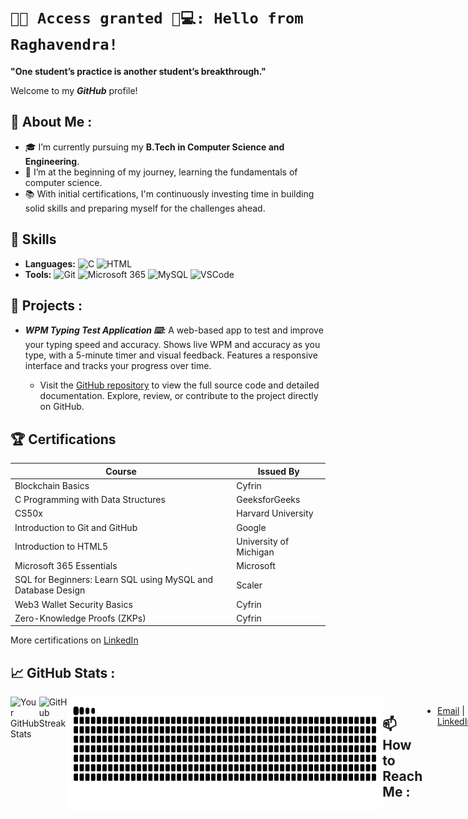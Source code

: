 # `🔐✅ Access granted 🤖💻: Hello from Raghavendra!`

**"One student’s practice is another student’s breakthrough."**

Welcome to my ***GitHub*** profile!

## 🚀 About Me :

- 🎓 I’m currently pursuing my **B.Tech in Computer Science and Engineering**.
- 🌱 I’m at the beginning of my journey, learning the fundamentals of computer science.
- 📚 With initial certifications, I'm continuously investing time in building solid skills and preparing myself for the challenges ahead.

## 💼 Skills

- **Languages:** <img src="https://skillicons.dev/icons?i=c" width="15" height="15" alt="C"/> <img src="https://skillicons.dev/icons?i=html" width="15" height="15" alt="HTML"/> 
- **Tools:** <img src="https://skillicons.dev/icons?i=git" width="18" height="18" alt="Git"/> <img src="https://img.icons8.com/fluency/240/microsoft-365.png" width="18" height="18" alt="Microsoft 365"/> <img src="https://skillicons.dev/icons?i=mysql" width="18" height="18" alt="MySQL"/> <img src="https://skillicons.dev/icons?i=vscode" width="18" height="18" alt="VSCode"/>

## 📁 Projects : 

- ***WPM Typing Test Application ⌨️:*** A web-based app to test and improve your typing speed and accuracy. Shows live WPM and accuracy as you type, with a 5-minute timer and visual feedback. Features a responsive interface and tracks your progress over time.
  
    - Visit the [GitHub repository](https://github.com/sasly2048/WPM-Typing-Test) to view the full source code and detailed documentation. Explore, review, or contribute to the project directly on GitHub.

## 🏆 Certifications

| Course                                               | Issued By              |
|------------------------------------------------------|-------------------------|
| Blockchain Basics                                    | Cyfrin                  |
| C Programming with Data Structures                   | GeeksforGeeks           |
| CS50x                                                | Harvard University      |
| Introduction to Git and GitHub                       | Google                  |
| Introduction to HTML5                                | University of Michigan  |
| Microsoft 365 Essentials                             | Microsoft               |
| SQL for Beginners: Learn SQL using MySQL and Database Design | Scaler           |
| Web3 Wallet Security Basics                          | Cyfrin                  |
| Zero-Knowledge Proofs (ZKPs)                         | Cyfrin                  |



More certifications on [LinkedIn](https://www.linkedin.com/in/raghavendra-g204800/details/certifications/)


## 📈 GitHub Stats :

<div style="display: flex; justify-content: space-around; width: 100%;">
  <img src="https://github-readme-stats.vercel.app/api?username=sasly2048&show_icons=true&theme=radical&card_width=450" alt="Your GitHub Stats" style="width: 49%;" />
  <img src="https://streak-stats.demolab.com/?user=sasly2048&theme=dark&card_width=450" alt="GitHub Streak" style="width: 49%; />
</div>
<p align="center">
  <img src="https://raw.githubusercontent.com/sasly2048/sasly2048/output/github-contribution-grid-snake.svg" alt="snake" />
</p>

## 📫 How to Reach Me :

- [Email](mailto:raghavendrasujith204800@gmail.com) | [LinkedIn](https://www.linkedin.com/in/raghavendra-g204800/)




